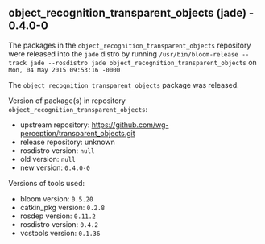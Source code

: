 ## object_recognition_transparent_objects (jade) - 0.4.0-0

The packages in the `object_recognition_transparent_objects` repository were released into the `jade` distro by running `/usr/bin/bloom-release --track jade --rosdistro jade object_recognition_transparent_objects` on `Mon, 04 May 2015 09:53:16 -0000`

The `object_recognition_transparent_objects` package was released.

Version of package(s) in repository `object_recognition_transparent_objects`:
- upstream repository: https://github.com/wg-perception/transparent_objects.git
- release repository: unknown
- rosdistro version: `null`
- old version: `null`
- new version: `0.4.0-0`

Versions of tools used:
- bloom version: `0.5.20`
- catkin_pkg version: `0.2.8`
- rosdep version: `0.11.2`
- rosdistro version: `0.4.2`
- vcstools version: `0.1.36`


